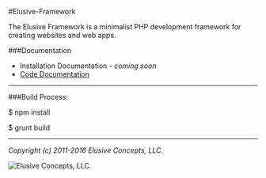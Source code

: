 #Elusive-Framework

The Elusive Framework is a minimalist PHP development framework for creating websites and web apps.

###Documentation
+ Installation Documentation - _coming soon_
+ [Code Documentation](http://rawgit.com/ElusiveConcepts/Elusive-Framework/master/docs/index.html)

---

###Build Process:

$ npm install

$ grunt build

---

_Copyright (c) 2011-2016 Elusive Concepts, LLC._

![Elusive Concepts, LLC.](https://elusive-concepts.com/images/ui/ec_logo.png "Elusive Concepts, LLC.")
